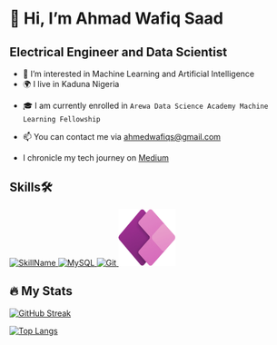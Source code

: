 # 👋 Hi, I’m Ahmad Wafiq Saad
## Electrical Engineer and Data Scientist ##
- 🧠 I’m interested in Machine Learning and Artificial Intelligence
- :earth_africa: I live in Kaduna Nigeria
* :mortar_board: I am currently enrolled in `Arewa Data Science Academy Machine Learning Fellowship`
+ 📫 You can contact me via ahmedwafiqs@gmail.com
- I chronicle my tech journey on [Medium](https://medium.com/@ahmedwafiqs)
   


## Skills🛠️ ##
<a href="python.org">
  <img src="https://upload.wikimedia.org/wikipedia/commons/c/cf/Python_logo_51.svg" alt="SkillName" width="100" height="100">
</a> <a href="MySQL.com">
    <img src="https://e7.pngegg.com/pngimages/617/252/png-clipart-mysql-workbench-computer-icons-logo-database-server-blue-text.png" alt="MySQL" width="100" height="100">
</a> <a href="git-scm.com">
    <img src="https://upload.wikimedia.org/wikipedia/commons/thumb/3/3f/Git_icon.svg/240px-Git_icon.svg.png" alt="Git" width="100" height="100">
</a> <a href="https://powerapps.microsoft.com/en-gb/">
  <img src="Microsoft-Power-Apps-Icon.png" alt="Microsoft Power Apps Icon" width="100" height="100">
</a>


## :fire: My Stats ##
[![GitHub Streak](https://github-readme-streak-stats.herokuapp.com?user=Waffs)](https://git.io/streak-stats)

[![Top Langs](https://github-readme-stats.vercel.app/api/top-langs/?username=Waffs&layout=compact&theme=vision-friendly-dark)](https://github.com/anuraghazra/github-readme-stats)





<!---
Waffs/Waffs is a ✨ special ✨ repository because its `README.md` (this file) appears on your GitHub profile.
You can click the Preview link to take a look at your changes.
--->

